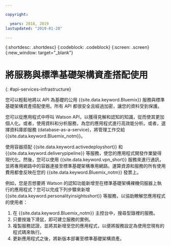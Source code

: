 ```yaml
---

copyright:

  years: 2018, 2019
lastupdated: "2019-01-28"

---
```


{:shortdesc: .shortdesc}
{:codeblock: .codeblock}
{:screen: .screen}
{:new_window: target="_blank"}


# 將服務與標準基礎架構資產搭配使用
{: #api-services-infrastructure}

您可以輕鬆地將以 API 為基礎的公用 {{site.data.keyword.Bluemix}} 服務與標準基礎架構資產搭配使用。所有 API 都很安全且經過加密，讓您的資料受到保護。


您可以從應用程式中呼叫 Watson API，以獲得見解和認知的知識，從而使其更加個人化。或者，使用資料和分析服務，為您的應用程式進行高效能分析。或者，選擇資料庫即服務 (database-as-a-service)，將管理工作交給 {{site.data.keyword.Bluemix_notm}}。

使用容器搭配 {{site.data.keyword.activedeployshort}} 和 {{site.data.keyword.deliverypipeline}} 等服務，使您的應用程式開發作業變得現代化。然後，您可以使用 {{site.data.keyword.vpn_short}} 服務來進行通訊，並將專用網路中的容器連接至標準基礎架構專用網路。運算資源和服務的所有使用費用都會反映在您的 {{site.data.keyword.Bluemix_notm}} 發票上。

例如，您是否想要將 Watson 的認知功能新增至在標準基礎架構裸機伺服器上執行的應用程式？您可以完成下列步驟來新增 {{site.data.keyword.personalityinsightsshort}} 等服務，以協助瞭解您應用程式的使用者：

1. 在 {{site.data.keyword.Bluemix_notm}} 主控台中，搜尋型錄裡的服務。
2. 只要按幾下滑鼠，即可建立服務的實例。
3. 複製服務認證，並將其新增至您的應用程式，以便將服務設定為使用您現有的程式碼來執行。
4. 更新應用程式之後，將新版本部署至標準基礎架構資產。

